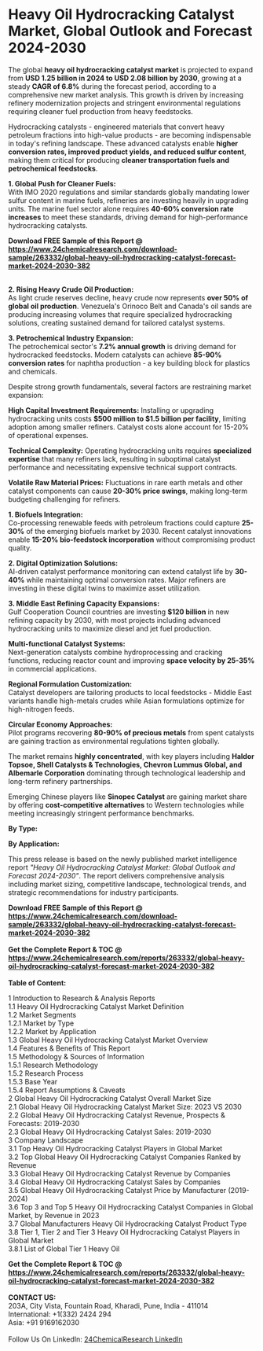 <h1>Heavy Oil Hydrocracking Catalyst Market, Global Outlook and Forecast 2024-2030</h1><p>The global <strong>heavy oil hydrocracking catalyst market</strong> is projected to expand from <strong>USD 1.25 billion in 2024 to USD 2.08 billion by 2030</strong>, growing at a steady <strong>CAGR of 6.8%</strong> during the forecast period, according to a comprehensive new market analysis. This growth is driven by increasing refinery modernization projects and stringent environmental regulations requiring cleaner fuel production from heavy feedstocks.</p><p>Hydrocracking catalysts - engineered materials that convert heavy petroleum fractions into high-value products - are becoming indispensable in today's refining landscape. These advanced catalysts enable <strong>higher conversion rates, improved product yields, and reduced sulfur content</strong>, making them critical for producing <strong>cleaner transportation fuels and petrochemical feedstocks</strong>.</p><p><strong>1. Global Push for Cleaner Fuels:</strong><br>
With IMO 2020 regulations and similar standards globally mandating lower sulfur content in marine fuels, refineries are investing heavily in upgrading units. The marine fuel sector alone requires <strong>40-60% conversion rate increases</strong> to meet these standards, driving demand for high-performance hydrocracking catalysts.</p><div><b>Download FREE Sample of this Report @ 
            <a href="https://www.24chemicalresearch.com/download-sample/263332/global-heavy-oil-hydrocracking-catalyst-forecast-market-2024-2030-382">
            https://www.24chemicalresearch.com/download-sample/263332/global-heavy-oil-hydrocracking-catalyst-forecast-market-2024-2030-382</a></b></div><br><p><strong>2. Rising Heavy Crude Oil Production:</strong><br>
As light crude reserves decline, heavy crude now represents <strong>over 50% of global oil production</strong>. Venezuela's Orinoco Belt and Canada's oil sands are producing increasing volumes that require specialized hydrocracking solutions, creating sustained demand for tailored catalyst systems.</p><p><strong>3. Petrochemical Industry Expansion:</strong><br>
The petrochemical sector's <strong>7.2% annual growth</strong> is driving demand for hydrocracked feedstocks. Modern catalysts can achieve <strong>85-90% conversion rates</strong> for naphtha production - a key building block for plastics and chemicals.</p><p>Despite strong growth fundamentals, several factors are restraining market expansion:</p><p><strong>High Capital Investment Requirements:</strong> Installing or upgrading hydrocracking units costs <strong>$500 million to $1.5 billion per facility</strong>, limiting adoption among smaller refiners. Catalyst costs alone account for 15-20% of operational expenses.</p><p><strong>Technical Complexity:</strong> Operating hydrocracking units requires <strong>specialized expertise</strong> that many refiners lack, resulting in suboptimal catalyst performance and necessitating expensive technical support contracts.</p><p><strong>Volatile Raw Material Prices:</strong> Fluctuations in rare earth metals and other catalyst components can cause <strong>20-30% price swings</strong>, making long-term budgeting challenging for refiners.</p><p><strong>1. Biofuels Integration:</strong><br>
Co-processing renewable feeds with petroleum fractions could capture <strong>25-30%</strong> of the emerging biofuels market by 2030. Recent catalyst innovations enable <strong>15-20% bio-feedstock incorporation</strong> without compromising product quality.</p><p><strong>2. Digital Optimization Solutions:</strong><br>
AI-driven catalyst performance monitoring can extend catalyst life by <strong>30-40%</strong> while maintaining optimal conversion rates. Major refiners are investing in these digital twins to maximize asset utilization.</p><p><strong>3. Middle East Refining Capacity Expansions:</strong><br>
Gulf Cooperation Council countries are investing <strong>$120 billion</strong> in new refining capacity by 2030, with most projects including advanced hydrocracking units to maximize diesel and jet fuel production.</p><p><strong>Multi-functional Catalyst Systems:</strong><br>
	Next-generation catalysts combine hydroprocessing and cracking functions, reducing reactor count and improving <strong>space velocity by 25-35%</strong> in commercial applications.</p><p><strong>Regional Formulation Customization:</strong><br>
	Catalyst developers are tailoring products to local feedstocks - Middle East variants handle high-metals crudes while Asian formulations optimize for high-nitrogen feeds.</p><p><strong>Circular Economy Approaches:</strong><br>
	Pilot programs recovering <strong>80-90% of precious metals</strong> from spent catalysts are gaining traction as environmental regulations tighten globally.</p><p>The market remains <strong>highly concentrated</strong>, with key players including <strong>Haldor Topsoe, Shell Catalysts &amp; Technologies, Chevron Lummus Global, and Albemarle Corporation</strong> dominating through technological leadership and long-term refinery partnerships.</p><p>Emerging Chinese players like <strong>Sinopec Catalyst</strong> are gaining market share by offering <strong>cost-competitive alternatives</strong> to Western technologies while meeting increasingly stringent performance benchmarks.</p><p><strong>By Type:</strong></p><p><strong>By Application:</strong></p><p>This press release is based on the newly published market intelligence report <em>"Heavy Oil Hydrocracking Catalyst Market: Global Outlook and Forecast 2024-2030"</em>. The report delivers comprehensive analysis including market sizing, competitive landscape, technological trends, and strategic recommendations for industry participants.</p><div><b>Download FREE Sample of this Report @ 
            <a href="https://www.24chemicalresearch.com/download-sample/263332/global-heavy-oil-hydrocracking-catalyst-forecast-market-2024-2030-382">
            https://www.24chemicalresearch.com/download-sample/263332/global-heavy-oil-hydrocracking-catalyst-forecast-market-2024-2030-382</a></b></div><br><div><b>Get the Complete Report & TOC @ 
            <a href="https://www.24chemicalresearch.com/reports/263332/global-heavy-oil-hydrocracking-catalyst-forecast-market-2024-2030-382">
            https://www.24chemicalresearch.com/reports/263332/global-heavy-oil-hydrocracking-catalyst-forecast-market-2024-2030-382</a></b></div><br>
            <b>Table of Content:</b><p>1 Introduction to Research & Analysis Reports<br />
    1.1 Heavy Oil Hydrocracking Catalyst Market Definition<br />
    1.2 Market Segments<br />
        1.2.1 Market by Type<br />
        1.2.2 Market by Application<br />
    1.3 Global Heavy Oil Hydrocracking Catalyst Market Overview<br />
    1.4 Features & Benefits of This Report<br />
    1.5 Methodology & Sources of Information<br />
        1.5.1 Research Methodology<br />
        1.5.2 Research Process<br />
        1.5.3 Base Year<br />
        1.5.4 Report Assumptions & Caveats<br />
2 Global Heavy Oil Hydrocracking Catalyst Overall Market Size<br />
    2.1 Global Heavy Oil Hydrocracking Catalyst Market Size: 2023 VS 2030<br />
    2.2 Global Heavy Oil Hydrocracking Catalyst Revenue, Prospects & Forecasts: 2019-2030<br />
    2.3 Global Heavy Oil Hydrocracking Catalyst Sales: 2019-2030<br />
3 Company Landscape<br />
    3.1 Top Heavy Oil Hydrocracking Catalyst Players in Global Market<br />
    3.2 Top Global Heavy Oil Hydrocracking Catalyst Companies Ranked by Revenue<br />
    3.3 Global Heavy Oil Hydrocracking Catalyst Revenue by Companies<br />
    3.4 Global Heavy Oil Hydrocracking Catalyst Sales by Companies<br />
    3.5 Global Heavy Oil Hydrocracking Catalyst Price by Manufacturer (2019-2024)<br />
    3.6 Top 3 and Top 5 Heavy Oil Hydrocracking Catalyst Companies in Global Market, by Revenue in 2023<br />
    3.7 Global Manufacturers Heavy Oil Hydrocracking Catalyst Product Type<br />
    3.8 Tier 1, Tier 2 and Tier 3 Heavy Oil Hydrocracking Catalyst Players in Global Market<br />
        3.8.1 List of Global Tier 1 Heavy Oil </p><div><b>Get the Complete Report & TOC @ 
            <a href="https://www.24chemicalresearch.com/reports/263332/global-heavy-oil-hydrocracking-catalyst-forecast-market-2024-2030-382">
            https://www.24chemicalresearch.com/reports/263332/global-heavy-oil-hydrocracking-catalyst-forecast-market-2024-2030-382</a></b></div><br><b>CONTACT US:</b><br>
            203A, City Vista, Fountain Road, Kharadi, Pune, India - 411014<br>
            International: +1(332) 2424 294<br>
            Asia: +91 9169162030 <br><br>
            Follow Us On LinkedIn: <a href="https://www.linkedin.com/company/24chemicalresearch/">24ChemicalResearch LinkedIn</a>